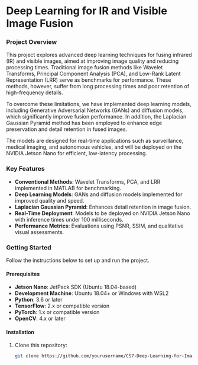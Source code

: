 # **Deep Learning for IR and Visible Image Fusion**

### **Project Overview**
This project explores advanced deep learning techniques for fusing infrared (IR) and visible images, aimed at improving image quality and reducing processing times. Traditional image fusion methods like Wavelet Transforms, Principal Component Analysis (PCA), and Low-Rank Latent Representation (LRR) serve as benchmarks for performance. These methods, however, suffer from long processing times and poor retention of high-frequency details.

To overcome these limitations, we have implemented deep learning models, including Generative Adversarial Networks (GANs) and diffusion models, which significantly improve fusion performance. In addition, the Laplacian Gaussian Pyramid method has been employed to enhance edge preservation and detail retention in fused images.

The models are designed for real-time applications such as surveillance, medical imaging, and autonomous vehicles, and will be deployed on the NVIDIA Jetson Nano for efficient, low-latency processing.

### **Key Features**
- **Conventional Methods**: Wavelet Transforms, PCA, and LRR implemented in MATLAB for benchmarking.
- **Deep Learning Models**: GANs and diffusion models implemented for improved quality and speed.
- **Laplacian Gaussian Pyramid**: Enhances detail retention in image fusion.
- **Real-Time Deployment**: Models to be deployed on NVIDIA Jetson Nano with inference times under 100 milliseconds.
- **Performance Metrics**: Evaluations using PSNR, SSIM, and qualitative visual assessments.

### **Getting Started**
Follow the instructions below to set up and run the project.

#### **Prerequisites**
- **Jetson Nano**: JetPack SDK (Ubuntu 18.04-based)
- **Development Machine**: Ubuntu 18.04+ or Windows with WSL2
- **Python**: 3.6 or later
- **TensorFlow**: 2.x or compatible version
- **PyTorch**: 1.x or compatible version
- **OpenCV**: 4.x or later

#### **Installation**
1. Clone this repository:
   ```bash
   git clone https://github.com/yourusername/CS7-Deep-Learning-for-Image-Fusion.git
